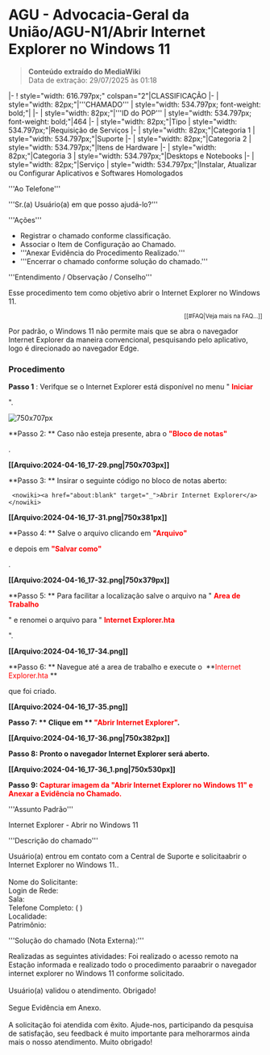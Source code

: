 # AGU - Advocacia-Geral da União/AGU-N1/Abrir Internet Explorer no Windows 11

> **Conteúdo extraído do MediaWiki**  
> Data de extração: 29/07/2025 às 01:18  

|-
! style="width: 616.797px;" colspan="2"|CLASSIFICAÇÃO
|-
| style="width: 82px;"|'''CHAMADO'''
| style="width: 534.797px; font-weight: bold;"|
|-
| style="width: 82px;"|'''ID do POP'''
| style="width: 534.797px; font-weight: bold;"|464
|-
| style="width: 82px;"|Tipo
| style="width: 534.797px;"|Requisição de Serviços
|-
| style="width: 82px;"|Categoria 1
| style="width: 534.797px;"|Suporte
|-
| style="width: 82px;"|Categoria 2
| style="width: 534.797px;"|Itens de Hardware
|-
| style="width: 82px;"|Categoria 3
| style="width: 534.797px;"|Desktops e Notebooks
|-
| style="width: 82px;"|Serviço
| style="width: 534.797px;"|Instalar, Atualizar ou Configurar Aplicativos e Softwares Homologados

'''Ao Telefone'''

'''Sr.(a) Usuário(a) em que posso ajudá-lo?'''

'''Ações'''

* Registrar o chamado conforme classificação.
* Associar o Item de Configuração ao Chamado.
* '''Anexar Evidência do Procedimento Realizado.'''
* '''Encerrar o chamado conforme solução do chamado.'''

'''Entendimento / Observação / Conselho'''

Esse procedimento tem como objetivo abrir o Internet Explorer no Windows 11.<br /><div style="display: grid; justify-content: end; font-size: smaller;">[[#FAQ|Veja mais na FAQ...]]</div>

Por padrão, o Windows 11 não permite mais que se abra o navegador Internet Explorer da maneira convencional, pesquisando pelo aplicativo, logo é direcionado ao navegador Edge.

### Procedimento

**Passo 1**
: Verifque se o Internet Explorer está disponível no menu "
**<span style="color: #ff0000;">Iniciar</span>**

".

![750x707px](#Arquivo:2024-04-16_17-28.png)

**Passo 2: **
Caso não esteja presente, abra o 
**<span style="color: #ff0000;">"Bloco de notas"</span>**

.

**[[Arquivo:2024-04-16_17-29.png|750x703px]]**

**Passo 3: **
Insirar o seguinte código no bloco de notas aberto:

```
 <nowiki><a href="about:blank" target="_">Abrir Internet Explorer</a></nowiki> 
```

**[[Arquivo:2024-04-16_17-31.png|750x381px]]**

**Passo 4: **
Salve o arquivo clicando em 
**<span style="color: #ff0000;">"Arquivo"</span>**

 e depois em 
**<span style="color: #ff0000;">"Salvar como"</span>**

.

**[[Arquivo:2024-04-16_17-32.png|750x379px]]**

**Passo 5: **
Para facilitar a localização salve o arquivo na "
**<span style="color: #ff0000;">Area de Trabalho</span>**

" e renomei o arquivo para "
**<span style="color: #ff0000;">Internet Explorer.hta</span>**

".

**[[Arquivo:2024-04-16_17-34.png]]**

**Passo 6: **
Navegue até a area de trabalho e execute o 
**<span style="color: #ff0000;">Internet Explorer.hta</span> **

que foi criado.

**[[Arquivo:2024-04-16_17-35.png]]**

**Passo 7: **
Clique em
** <span style="color: #ff0000;">"Abrir Internet Explorer"</span>.**

**[[Arquivo:2024-04-16_17-36.png|750x382px]]**

**Passo 8: Pronto o navegador Internet Explorer será aberto.**

**[[Arquivo:2024-04-16_17-36_1.png|750x530px]]**

**Passo 9: <span style="color: #ff0000;">Capturar imagem da "Abrir Internet Explorer no Windows 11" e Anexar a Evidência no Chamado.</span>**

'''Assunto Padrão'''

Internet Explorer - Abrir no Windows 11

'''Descrição do chamado'''

Usuário(a) entrou em contato com a Central de Suporte e solicitaabrir o Internet Explorer no Windows 11..<br /><br />Nome do Solicitante:<br />Login de Rede: <br />Sala: <br />Telefone Completo: ( ) <br />Localidade:<br />Patrimônio:

'''Solução do chamado (Nota Externa):'''

Realizadas as seguintes atividades: Foi realizado o acesso remoto na Estação informada e realizado todo o procedimento paraabrir o navegador internet explorer no Windows 11 conforme solicitado.<br /><br />Usuário(a) validou o atendimento. Obrigado!<br /><br />Segue Evidência em Anexo.<br /><br />A solicitação foi atendida com êxito. Ajude-nos, participando da pesquisa de satisfação, seu feedback é muito importante para melhorarmos ainda mais o nosso atendimento. Muito obrigado!